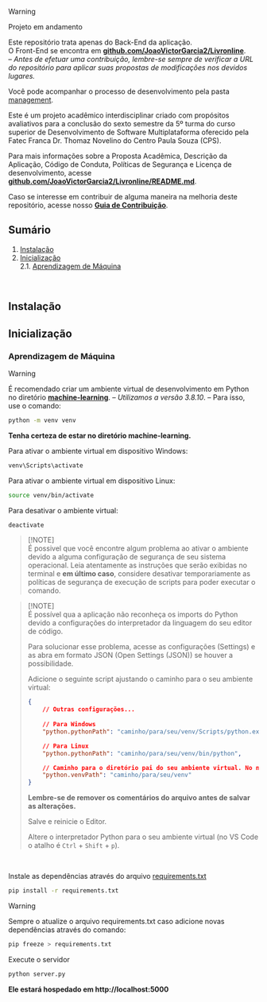 > [!WARNING]
> Projeto em andamento
>
> Este repositório trata apenas do Back-End da aplicação. <br>
> O Front-End se encontra em **[github.com/JoaoVictorGarcia2/Livronline](https://github.com/JoaoVictorGarcia2/Livronline)**. <br>
> – _Antes de efetuar uma contribuição, lembre-se sempre de verificar a URL do repositório para aplicar suas propostas de modificações nos devidos lugares._
>
> Você pode acompanhar o processo de desenvolvimento pela pasta [management](https://github.com/JoaoVictorGarcia2/Livronline/tree/main/management).

Este é um projeto acadêmico interdisciplinar criado com propósitos avaliativos para a conclusão do sexto semestre da 5º turma do curso superior de Desenvolvimento de Software Multiplataforma oferecido pela Fatec Franca Dr. Thomaz Novelino do Centro Paula Souza (CPS).

Para mais informações sobre a Proposta Acadêmica, Descrição da Aplicação, Código de Conduta, Políticas de Segurança e Licença de desenvolvimento, acesse **[github.com/JoaoVictorGarcia2/Livronline/README.md](https://github.com/JoaoVictorGarcia2/Livronline?tab=readme-ov-file)**.

Caso se interesse em contribuir de alguma maneira na melhoria deste repositório, acesse nosso **[Guia de Contribuição](./.github/CONTRIBUTING.md)**.


## Sumário

1. [Instalação](#instalação)
2. [Inicialização](#inicialização) <br>
    2.1. [Aprendizagem de Máquina](#aprendizagem-de-máquina)

<br>

## Instalação



## Inicialização

### Aprendizagem de Máquina

> [!WARNING]
> É recomendado criar um ambiente virtual de desenvolvimento em Python no diretório **[machine-learning](./machine-learning)**. – _Utilizamos a versão 3.8.10_. – Para isso, use o comando:
>
> ```bash
> python -m venv venv
> ```
>
> **Tenha certeza de estar no diretório machine-learning.**
>
> Para ativar o ambiente virtual em dispositivo Windows:
>
> ```ps1
> venv\Scripts\activate
> ```
>
> Para ativar o ambiente virtual em dispositivo Linux:
> 
> ```bash
> source venv/bin/activate
> ```
>
> Para desativar o ambiente virtual:
>
> ```bash
> deactivate
> ```
>
> > [!NOTE] <br>
> > É possivel que você encontre algum problema ao ativar o ambiente devido a alguma configuração de segurança de seu sistema operacional. Leia atentamente as instruções que serão exibidas no terminal e **em último caso**, considere desativar temporariamente as políticas de segurança de execução de scripts para poder executar o comando.
>
> > [!NOTE] <br>
> > É possível qua a aplicação não reconheça os imports do Python devido a configurações do interpretador da linguagem do seu editor de código.
> >
> > Para solucionar esse problema, acesse as configurações (Settings) e as abra em formato JSON (Open Settings (JSON)) se houver a possibilidade.
> >
> > Adicione o seguinte script ajustando o caminho para o seu ambiente virtual:
> >
> > ```json
> > {
> >     // Outras configurações...
> >   
> >     // Para Windows
> >     "python.pythonPath": "caminho/para/seu/venv/Scripts/python.exe",
> >
> >     // Para Linux
> >     "python.pythonPath": "caminho/para/seu/venv/bin/python",
> >
> >     // Caminho para o diretório pai do seu ambiente virtual. No nosso caso "machine-learning"
> >     "python.venvPath": "caminho/para/seu/venv"
> > }
> > ```
> > 
> > **Lembre-se de remover os comentários do arquivo antes de salvar as alterações.**
> >
> > Salve e reinicie o Editor.
> >
> > Altere o interpretador Python para o seu ambiente virtual (no VS Code o atalho é `Ctrl` + `Shift` + `p`).

<br>

Instale as dependências através do arquivo [requirements.txt](./machine-learning/requirements.txt)

```bash
pip install -r requirements.txt
```

> [!WARNING]
> Sempre o atualize o arquivo requirements.txt caso adicione novas dependências através do comando:
>
> ```bash
> pip freeze > requirements.txt
> ```

Execute o servidor

```bash
python server.py
```

**Ele estará hospedado em http://localhost:5000**
